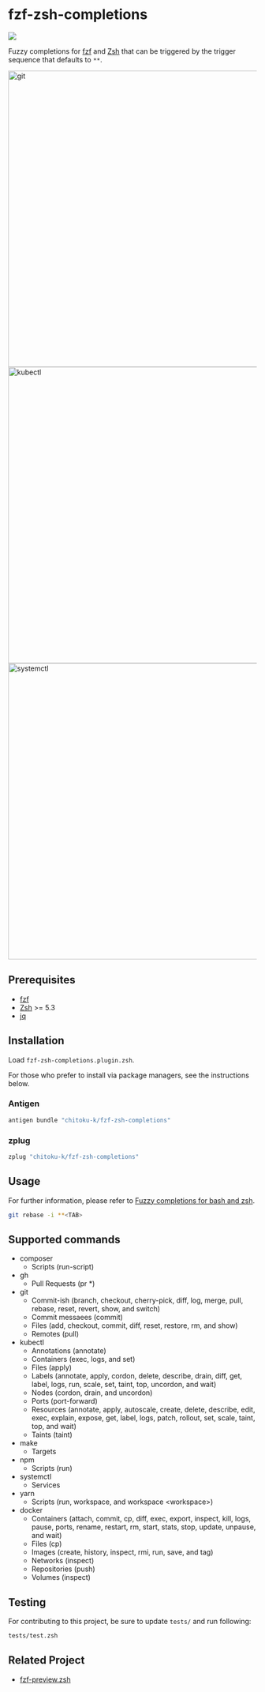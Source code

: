 fzf-zsh-completions
===============

[![][workflow-badge]][workflow-link]

Fuzzy completions for [fzf][] and [Zsh][] that can be triggered by the trigger
sequence that defaults to `**`.

<img src="https://user-images.githubusercontent.com/6535425/96915303-0d674180-14e1-11eb-8a14-5b3cd3673a49.png" alt="git" width="600"><br>
<img src="https://user-images.githubusercontent.com/6535425/96915276-06403380-14e1-11eb-9697-3cd40db7cc58.png" alt="kubectl" width="600"><br>
<img src="https://user-images.githubusercontent.com/6535425/96915321-10fac880-14e1-11eb-9222-93fd5a1563b4.png" alt="systemctl" width="600">

## Prerequisites

- [fzf][]
- [Zsh][] >= 5.3
- [jq][]

## Installation

Load `fzf-zsh-completions.plugin.zsh`.

For those who prefer to install via package managers, see the instructions
below.

### Antigen

```zsh
antigen bundle "chitoku-k/fzf-zsh-completions"
```

### zplug

```zsh
zplug "chitoku-k/fzf-zsh-completions"
```

## Usage

For further information, please refer to [Fuzzy completions for bash and zsh][fzf-completions].

```zsh
git rebase -i **<TAB>
```

## Supported commands

- composer
  - Scripts (run-script)
- gh
  - Pull Requests (pr \*)
- git
  - Commit-ish (branch, checkout, cherry-pick, diff, log, merge, pull, rebase, reset, revert, show, and switch)
  - Commit messaees (commit)
  - Files (add, checkout, commit, diff, reset, restore, rm, and show)
  - Remotes (pull)
- kubectl
  - Annotations (annotate)
  - Containers (exec, logs, and set)
  - Files (apply)
  - Labels (annotate, apply, cordon, delete, describe, drain, diff, get, label, logs, run, scale, set, taint, top, uncordon, and wait)
  - Nodes (cordon, drain, and uncordon)
  - Ports (port-forward)
  - Resources (annotate, apply, autoscale, create, delete, describe, edit, exec, explain, expose, get, label, logs, patch, rollout, set, scale, taint, top, and wait)
  - Taints (taint)
- make
  - Targets
- npm
  - Scripts (run)
- systemctl
  - Services
- yarn
  - Scripts (run, workspace, and workspace \<workspace\>)
- docker
  - Containers (attach, commit, cp, diff, exec, export, inspect, kill, logs, pause, ports, rename, restart, rm, start, stats, stop, update, unpause, and wait)
  - Files (cp)
  - Images (create, history, inspect, rmi, run, save, and tag)
  - Networks (inspect)
  - Repositories (push)
  - Volumes (inspect)

## Testing

For contributing to this project, be sure to update `tests/` and run following:

```zsh
tests/test.zsh
```

## Related Project

- [fzf-preview.zsh][]

[workflow-link]:   https://github.com/chitoku-k/fzf-zsh-completions/actions?query=branch:master
[workflow-badge]:  https://img.shields.io/github/workflow/status/chitoku-k/fzf-zsh-completions/CI%20Workflow/master.svg?style=flat-square
[fzf]:             https://github.com/junegunn/fzf
[fzf-completions]: https://github.com/junegunn/fzf/blob/master/README.md#fuzzy-completion-for-bash-and-zsh
[Zsh]:             https://www.zsh.org/
[fzf-preview.zsh]: https://github.com/yuki-ycino/fzf-preview.zsh
[jq]:              https://github.com/stedolan/jq
